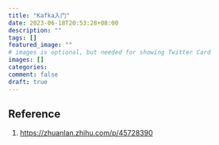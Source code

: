 ```yaml
---
title: "Kafka入门"
date: 2023-06-18T20:53:28+08:00
description: ""
tags: []
featured_image: ""
# images is optional, but needed for showing Twitter Card
images: []
categories:
comment: false
draft: true
---
```



## Reference

1. https://zhuanlan.zhihu.com/p/45728390